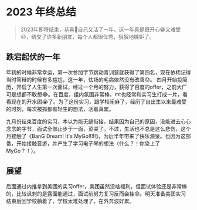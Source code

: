 # 2023 年终总结

> 2023年即将结束，恭喜🎉自己又活了一年。这一年真是既开心😁又难受😣，结交了许多新朋友，每个人都很优秀，狠狠地嫉妒了。

## 跌宕起伏的一年

年初的时候非常幸运，第一次参加字节跳动青训营就获得了第四名，现在依稀记得当时答辩的时候有多尴尬，这一年，怯场的毛病依然没有改善😓。
四月开始投简历，开启了人生第一次面试，经过一个月的努力，获得了百度的offer，之前大厂可是想都不敢想😂。在百度，组内氛围非常棒，mt也经常和实习生打成一片，看看现在的开水团😭了。为了这份实习，跟学校闹麻了，经历了自出生以来最难受的时刻，每次被抓都有轻生的想法，活着真累。

九月份结束百度的实习，本以为能无缝衔接，结果因为自己的原因，没能进去心心念念的字节，面试全部止步于一面，菜哭了。不过，生活也不总是这么悲伤，这个月接触了《BanG Dream! It's MyGo!!!!!》，为后半年带来了快乐源泉。也因为这部番，开始接触音游，并产生了学习电子琴的想法（什么？！你染上了MyGo？！）。

## 展望

后面通过内推拿到美团的实习offer，美团虽然没啥福利，但面试体验还是非常棒的，比较讽刺的是露面能通过，面试前努力复习反而会挂😓。明天准备美团实习结束后回学校躺着了，学校太难处理了，在外奔波好累。
